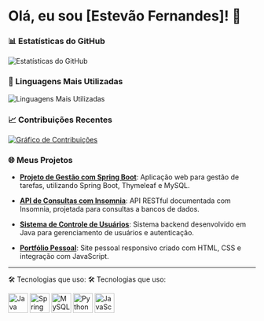 # Olá, eu sou [Estevão Fernandes]! 👋



### 📊 Estatísticas do GitHub
![Estatísticas do GitHub](https://github-readme-stats.vercel.app/api?username=EstevaoFernande744&show_icons=true&theme=radical)

### 🌟 Linguagens Mais Utilizadas
![Linguagens Mais Utilizadas](https://github-readme-stats.vercel.app/api/top-langs/?username=EstevaoFernande744&layout=compact&theme=radical)

### 📈 Contribuições Recentes
[![Gráfico de Contribuições](https://github-readme-activity-graph.cyclic.app/graph?username=EstevaoFernande744&theme=github)](https://github.com/EstevaoFernande744)


### 🌐 Meus Projetos

- [**Projeto de Gestão com Spring Boot**](https://github.com/EstevaoFernande744/projeto-gestao-spring):
  Aplicação web para gestão de tarefas, utilizando Spring Boot, Thymeleaf e MySQL.

- [**API de Consultas com Insomnia**](https://github.com/EstevaoFernande744/api-consultas):
  API RESTful documentada com Insomnia, projetada para consultas a bancos de dados.

- [**Sistema de Controle de Usuários**](https://github.com/EstevaoFernande744/sistema-controle-usuarios):
  Sistema backend desenvolvido em Java para gerenciamento de usuários e autenticação.

- [**Portfólio Pessoal**](https://github.com/EstevaoFernande744/portfolio-pessoal):
  Site pessoal responsivo criado com HTML, CSS e integração com JavaScript.

---
🛠️ Tecnologias que uso:
🛠️ Tecnologias que uso:

<p align="left">
  <img src="https://cdn.jsdelivr.net/gh/devicons/devicon/icons/java/java-original.svg" alt="Java" width="40" height="40"/>
  <img src="https://cdn.jsdelivr.net/gh/devicons/devicon/icons/spring/spring-original.svg" alt="Spring Boot" width="40" height="40"/>
  <img src="https://cdn.jsdelivr.net/gh/devicons/devicon/icons/mysql/mysql-original.svg" alt="MySQL" width="40" height="40"/>
  <img src="https://cdn.jsdelivr.net/gh/devicons/devicon/icons/python/python-original.svg" alt="Python" width="40" height="40"/>
  <img src="https://cdn.jsdelivr.net/gh/devicons/devicon/icons/javascript/javascript-original.svg" alt="JavaScript" width="40" height="40"/>
</p>
